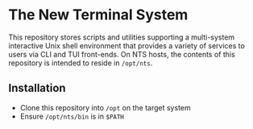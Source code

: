 # The New Terminal System
This repository stores scripts and utilities supporting a multi-system interactive Unix shell environment that provides a variety of services to users via CLI and TUI front-ends. On NTS hosts, the contents of this repository is intended to reside in `/opt/nts`.

## Installation
- Clone this repository into `/opt` on the target system
- Ensure `/opt/nts/bin` is in `$PATH`
